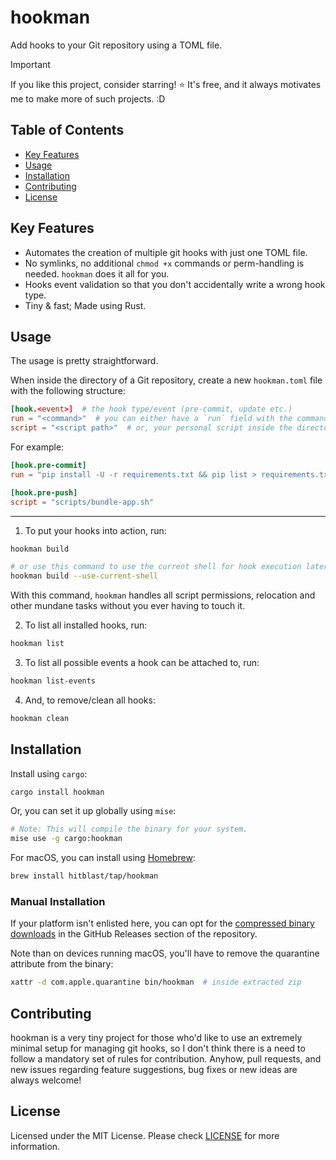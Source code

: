 # hookman

Add hooks to your Git repository using a TOML file.

> [!IMPORTANT]
> If you like this project, consider starring! ⭐ It's free, and it always motivates me to make more of such projects. :D

## Table of Contents

- [Key Features](#key-features)
- [Usage](#usage)
- [Installation](#installation)
- [Contributing](#contributing)
- [License](#license)

## Key Features

- Automates the creation of multiple git hooks with just one TOML file.
- No symlinks, no additional `chmod +x` commands or perm-handling is needed. `hookman` does it all for you.
- Hooks event validation so that you don't accidentally write a wrong hook type.
- Tiny & fast; Made using Rust.

## Usage

The usage is pretty straightforward.

When inside the directory of a Git repository, create a new `hookman.toml` file with the following structure:

```toml
[hook.<event>]  # the hook type/event (pre-commit, update etc.)
run = "<command>"  # you can either have a `run` field with the command itself
script = "<script path>"  # or, your personal script inside the directory
```

For example:
```toml
[hook.pre-commit]
run = "pip install -U -r requirements.txt && pip list > requirements.txt"

[hook.pre-push]
script = "scripts/bundle-app.sh"
```

---

1. To put your hooks into action, run:

```bash
hookman build

# or use this command to use the current shell for hook execution later on
hookman build --use-current-shell
```

With this command, `hookman` handles all script permissions, relocation and other mundane tasks without you ever having to touch it.

2. To list all installed hooks, run:

```bash
hookman list
```

3. To list all possible events a hook can be attached to, run:

```bash
hookman list-events
```

4. And, to remove/clean all hooks:

```bash
hookman clean
```

## Installation

Install using `cargo`:

```bash
cargo install hookman
```

Or, you can set it up globally using `mise`:

```bash
# Note: This will compile the binary for your system.
mise use -g cargo:hookman
```

For macOS, you can install using [Homebrew](https://brew.sh/):
```bash
brew install hitblast/tap/hookman
```

### Manual Installation

If your platform isn't enlisted here, you can opt for the [compressed binary downloads](https://github.com/hitblast/hookman/releases) in the GitHub Releases section of the repository.

Note than on devices running macOS, you'll have to remove the quarantine attribute from the binary:

```bash
xattr -d com.apple.quarantine bin/hookman  # inside extracted zip
```

## Contributing

hookman is a very tiny project for those who'd like to use an extremely minimal setup for managing git hooks, so I don't think there is a need to follow a mandatory set of rules for contribution. Anyhow, pull requests, and new issues regarding feature suggestions, bug fixes or new ideas are always welcome!

## License

Licensed under the MIT License. Please check [LICENSE](./LICENSE) for more information.
